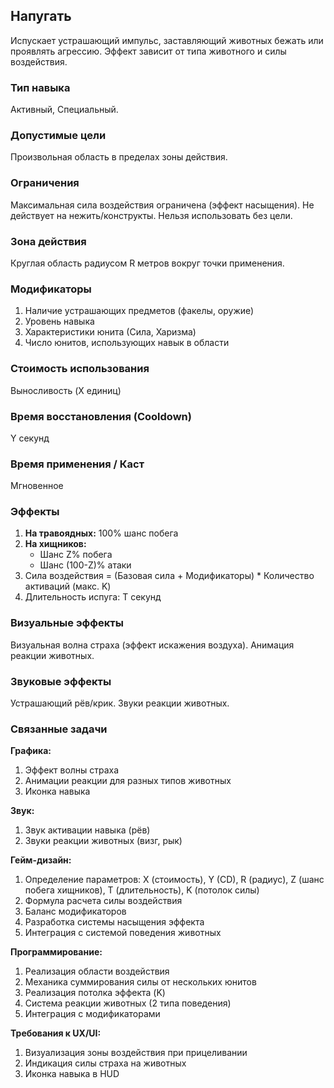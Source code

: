 ## Напугать

Испускает устрашающий импульс, заставляющий животных бежать или проявлять агрессию. Эффект зависит от типа животного и силы воздействия.

### Тип навыка
Активный, Специальный.

### Допустимые цели
Произвольная область в пределах зоны действия.

### Ограничения
Максимальная сила воздействия ограничена (эффект насыщения). Не действует на нежить/конструкты. Нельзя использовать без цели.

### Зона действия
Круглая область радиусом R метров вокруг точки применения.

### Модификаторы
1. Наличие устрашающих предметов (факелы, оружие)
2. Уровень навыка
3. Характеристики юнита (Сила, Харизма)
4. Число юнитов, использующих навык в области

### Стоимость использования
Выносливость (X единиц)

### Время восстановления (Cooldown)
Y секунд

### Время применения / Каст
Мгновенное

### Эффекты
1. **На травоядных:** 100% шанс побега
2. **На хищников:**
    - Шанс Z% побега
    - Шанс (100-Z)% атаки
3. Сила воздействия = (Базовая сила + Модификаторы) * Количество активаций (макс. K)
4. Длительность испуга: T секунд

### Визуальные эффекты
Визуальная волна страха (эффект искажения воздуха). Анимация реакции животных.

### Звуковые эффекты
Устрашающий рёв/крик. Звуки реакции животных.

### Связанные задачи

**Графика:**
1. Эффект волны страха
2. Анимации реакции для разных типов животных
3. Иконка навыка

**Звук:**
1. Звук активации навыка (рёв)
2. Звуки реакции животных (визг, рык)

**Гейм-дизайн:**
1. Определение параметров: X (стоимость), Y (CD), R (радиус), Z (шанс побега хищников), T (длительность), K (потолок силы)
2. Формула расчета силы воздействия
3. Баланс модификаторов
4. Разработка системы насыщения эффекта
5. Интеграция с системой поведения животных

**Программирование:**
1. Реализация области воздействия
2. Механика суммирования силы от нескольких юнитов
3. Реализация потолка эффекта (K)
4. Система реакции животных (2 типа поведения)
5. Интеграция с модификаторами

**Требования к UX/UI:**
1. Визуализация зоны воздействия при прицеливании
2. Индикация силы страха на животных
3. Иконка навыка в HUD
